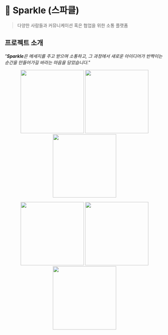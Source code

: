 # 🎇 Sparkle (스파클)

> 다양한 사람들과 커뮤니케이션 혹은 협업을 위한 소통 플랫폼


## 프로젝트 소개

*"**Sparkle**은 메세지를 주고 받으며 소통하고, 그 과정에서 새로운 아이디어가 반짝이는 순간을 만들어가길 바라는 마음을 담았습니다."*

<p align="center">
  <img src="https://github.com/user-attachments/assets/f6114730-acc7-4a19-a6d3-aba651096fac" width="200"/>
  <img src="https://github.com/user-attachments/assets/3d344c64-fda1-49ae-9bc3-d9f9933558f4" width="200"/>
  <img src="https://github.com/user-attachments/assets/5268bedb-9154-4db6-b7a0-75f158e58778" width="200"/>
</p>

<p align="center">
 <img src="https://github.com/user-attachments/assets/3158e791-a5dd-4e15-813b-077ce7adfdea" width="200"/>
 <img src="https://github.com/user-attachments/assets/cd75c1ed-432c-4878-98fb-cb982c5f206c" width="200"/>
 <img src="https://github.com/user-attachments/assets/cdcb691d-57f4-4eac-acf9-57b92575d0a7" width="200"/>
</p> 

